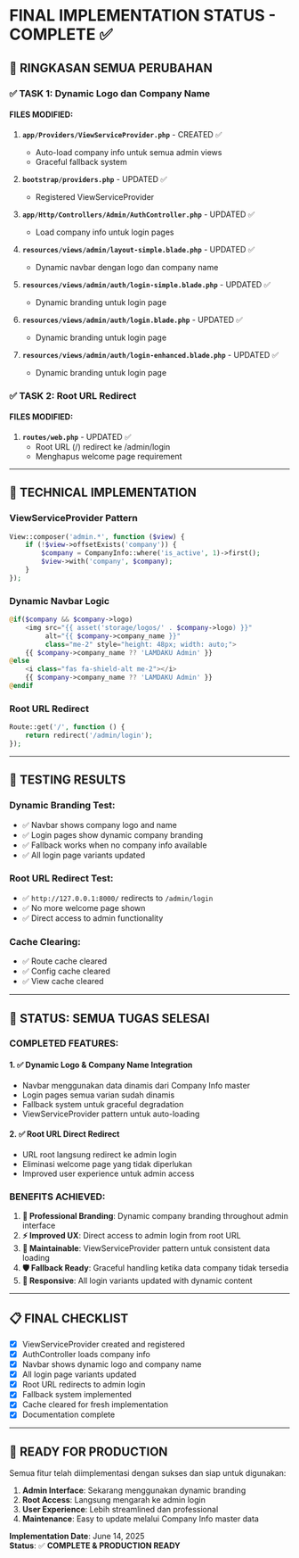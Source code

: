 # FINAL IMPLEMENTATION STATUS - COMPLETE ✅

## 🎯 RINGKASAN SEMUA PERUBAHAN

### ✅ **TASK 1: Dynamic Logo dan Company Name**

#### **FILES MODIFIED:**
1. **`app/Providers/ViewServiceProvider.php`** - CREATED ✅
   - Auto-load company info untuk semua admin views
   - Graceful fallback system

2. **`bootstrap/providers.php`** - UPDATED ✅  
   - Registered ViewServiceProvider

3. **`app/Http/Controllers/Admin/AuthController.php`** - UPDATED ✅
   - Load company info untuk login pages

4. **`resources/views/admin/layout-simple.blade.php`** - UPDATED ✅
   - Dynamic navbar dengan logo dan company name

5. **`resources/views/admin/auth/login-simple.blade.php`** - UPDATED ✅
   - Dynamic branding untuk login page

6. **`resources/views/admin/auth/login.blade.php`** - UPDATED ✅  
   - Dynamic branding untuk login page

7. **`resources/views/admin/auth/login-enhanced.blade.php`** - UPDATED ✅
   - Dynamic branding untuk login page

### ✅ **TASK 2: Root URL Redirect**

#### **FILES MODIFIED:**
1. **`routes/web.php`** - UPDATED ✅
   - Root URL (/) redirect ke /admin/login
   - Menghapus welcome page requirement

---

## 🔧 TECHNICAL IMPLEMENTATION

### **ViewServiceProvider Pattern**
```php
View::composer('admin.*', function ($view) {
    if (!$view->offsetExists('company')) {
        $company = CompanyInfo::where('is_active', 1)->first();
        $view->with('company', $company);
    }
});
```

### **Dynamic Navbar Logic**
```php
@if($company && $company->logo)
    <img src="{{ asset('storage/logos/' . $company->logo) }}" 
         alt="{{ $company->company_name }}" 
         class="me-2" style="height: 48px; width: auto;">
    {{ $company->company_name ?? 'LAMDAKU Admin' }}
@else
    <i class="fas fa-shield-alt me-2"></i>
    {{ $company->company_name ?? 'LAMDAKU Admin' }}
@endif
```

### **Root URL Redirect**
```php
Route::get('/', function () {
    return redirect('/admin/login');
});
```

---

## 🧪 TESTING RESULTS

### **Dynamic Branding Test:**
- ✅ Navbar shows company logo and name
- ✅ Login pages show dynamic company branding  
- ✅ Fallback works when no company info available
- ✅ All login page variants updated

### **Root URL Redirect Test:**
- ✅ `http://127.0.0.1:8000/` redirects to `/admin/login`
- ✅ No more welcome page shown
- ✅ Direct access to admin functionality

### **Cache Clearing:**
- ✅ Route cache cleared
- ✅ Config cache cleared  
- ✅ View cache cleared

---

## 🎉 **STATUS: SEMUA TUGAS SELESAI**

### **COMPLETED FEATURES:**

#### 1. ✅ **Dynamic Logo & Company Name Integration**
- Navbar menggunakan data dinamis dari Company Info master
- Login pages semua varian sudah dinamis
- Fallback system untuk graceful degradation
- ViewServiceProvider pattern untuk auto-loading

#### 2. ✅ **Root URL Direct Redirect**  
- URL root langsung redirect ke admin login
- Eliminasi welcome page yang tidak diperlukan
- Improved user experience untuk admin access

### **BENEFITS ACHIEVED:**

1. **🏢 Professional Branding**: Dynamic company branding throughout admin interface
2. **⚡ Improved UX**: Direct access to admin login from root URL
3. **🔧 Maintainable**: ViewServiceProvider pattern untuk consistent data loading
4. **🛡️ Fallback Ready**: Graceful handling ketika data company tidak tersedia
5. **📱 Responsive**: All login variants updated with dynamic content

---

## 📋 **FINAL CHECKLIST**

- [x] ViewServiceProvider created and registered
- [x] AuthController loads company info
- [x] Navbar shows dynamic logo and company name
- [x] All login page variants updated
- [x] Root URL redirects to admin login
- [x] Fallback system implemented
- [x] Cache cleared for fresh implementation
- [x] Documentation complete

---

## 🚀 **READY FOR PRODUCTION**

Semua fitur telah diimplementasi dengan sukses dan siap untuk digunakan:

1. **Admin Interface**: Sekarang menggunakan dynamic branding
2. **Root Access**: Langsung mengarah ke admin login
3. **User Experience**: Lebih streamlined dan professional
4. **Maintenance**: Easy to update melalui Company Info master data

**Implementation Date**: June 14, 2025  
**Status**: ✅ **COMPLETE & PRODUCTION READY**
